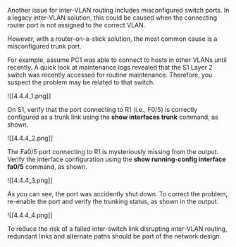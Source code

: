 Another issue for inter-VLAN routing includes misconfigured switch ports. In a legacy inter-VLAN solution, this could be caused when the connecting router port is not assigned to the correct VLAN.

However, with a router-on-a-stick solution, the most common cause is a misconfigured trunk port.

For example, assume PC1 was able to connect to hosts in other VLANs until recently. A quick look at maintenance logs revealed that the S1 Layer 2 switch was recently accessed for routine maintenance. Therefore, you suspect the problem may be related to that switch.

![[4.4.4_1.png]]

On S1, verify that the port connecting to R1 (i.e., F0/5) is correctly configured as a trunk link using the **show interfaces trunk** command, as shown.

![[4.4.4_2.png]]

The Fa0/5 port connecting to R1 is mysteriously missing from the output. Verify the interface configuration using the **show running-config interface fa0/5** command, as shown.

![[4.4.4_3.png]]

As you can see, the port was accidently shut down. To correct the problem, re-enable the port and verify the trunking status, as shown in the output.

![[4.4.4_4.png]]

To reduce the risk of a failed inter-switch link disrupting inter-VLAN routing, redundant links and alternate paths should be part of the network design.